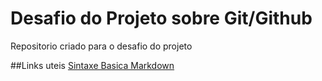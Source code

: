# Desafio do Projeto sobre Git/Github
Repositorio criado para o desafio do projeto

##Links uteis
[Sintaxe Basica Markdown](https://woz-u.com/blog/what-is-syntax-in-computer-programma)
